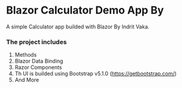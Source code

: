 # Blazor Calculator Demo App By
A simple Calculator app builded with Blazor By Indrit Vaka.

### The project includes
  1. Methods
  2. Blazor Data Binding
  3. Razor Components
  4. Th UI is builded using Bootstrap v5.1.0 (https://getbootstrap.com/)
  5. And More

